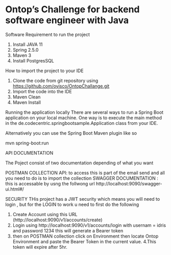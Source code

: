# Ontop’s Challenge for backend software engineer with Java

Software Requirement to run the project

1. Install JAVA 11 
2. Spring 2.5.0
3. Maven 3
4. Install PostgresSQL 

How to import the project to your IDE
1. Clone the code from git repository using https://github.com/oyisco/OntopChallange.git
2. Import the code into the IDE 
3. Maven Clean 
4. Maven Install


Running the application locally
There are several ways to run a Spring Boot application on your local machine. One way is to execute the main method in the de.codecentric.springbootsample.Application class from your IDE.

Alternatively you can use the Spring Boot Maven plugin like so

mvn spring-boot:run

API DOCUMENTATION 

The Poject consist of two documentation depending of what you want 

POSTMAN COLLECTION API: to access this is part of the email send and all you need to do is to import the collection
SWAGGER DOCUMENTATION : this is accessable by usng the follwong url  http://localhost:9090/swagger-ui.html#/


SECURITY 
THis project has a JWT security which means you will need to login , but for the LOGIN to work u need to first do the following
1. Create Account using this URL (http://localhost:9090/v1/accounts/create) 
2. Login using  http://localhost:9090/v1/accounts/login with usernam = idris and password 1234 this will generate a Bearer token 
3. then on POSTMAN collection click on Environment then locate Ontop Environment and paste the Bearer Token in the current value. 
4.This token will expire after 5hr.

